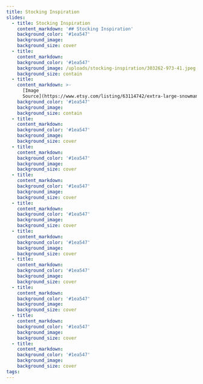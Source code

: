 ```yaml
---
title: Stocking Inspiration
slides:
  - title: Stocking Inspiration
    content_markdown: '## Stocking Inspiration'
    background_color: '#1ea547'
    background_image:
    background_size: cover
  - title:
    content_markdown:
    background_color: '#1ea547'
    background_image: /uploads/stocking-inspiration/303262-973-41.jpeg
    background_size: contain
  - title:
    content_markdown: >-
      [Image
      Source](https://www.etsy.com/listing/63114742/extra-large-snowman-christmas-stocking)
    background_color: '#1ea547'
    background_image:
    background_size: contain
  - title:
    content_markdown:
    background_color: '#1ea547'
    background_image:
    background_size: cover
  - title:
    content_markdown:
    background_color: '#1ea547'
    background_image:
    background_size: cover
  - title:
    content_markdown:
    background_color: '#1ea547'
    background_image:
    background_size: cover
  - title:
    content_markdown:
    background_color: '#1ea547'
    background_image:
    background_size: cover
  - title:
    content_markdown:
    background_color: '#1ea547'
    background_image:
    background_size: cover
  - title:
    content_markdown:
    background_color: '#1ea547'
    background_image:
    background_size: cover
  - title:
    content_markdown:
    background_color: '#1ea547'
    background_image:
    background_size: cover
  - title:
    content_markdown:
    background_color: '#1ea547'
    background_image:
    background_size: cover
  - title:
    content_markdown:
    background_color: '#1ea547'
    background_image:
    background_size: cover
tags:
---
```



